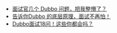 * [面试官几个 Dubbo 问题，把我整懵了？](https://mp.weixin.qq.com/s/cNhurObHhhBNOlQWmyp2mQ)
* [告诉你Dubbo 的底层原理，面试不再怕！](https://mp.weixin.qq.com/s/jZtRAsNioamgjG69p8guMg)
* [Dubbo面试18问！这些你都会吗？](https://mp.weixin.qq.com/s/TssNlpGDWgYJ_TIl-sdaOw)

